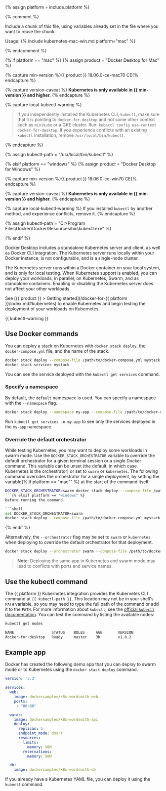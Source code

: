 {% assign platform = include.platform %}

{% comment %}

Include a chunk of this file, using variables already set in the file
where you want to reuse the chunk.

Usage: {% include kubernetes-mac-win.md platform="mac" %}

{% endcomment %}

{% if platform == "mac" %}
  {% assign product = "Docker Desktop for Mac" %}

  {% capture min-version %}{{ product }} 18.06.0-ce-mac70 CE{% endcapture %}

  {% capture version-caveat %}
  **Kubernetes is only available in {{ min-version }} and higher.**
  {% endcapture %}

  {% capture local-kubectl-warning %}
> If you independently installed the Kubernetes CLI, `kubectl`, make sure that
> it is pointing to `docker-for-desktop` and not some other context such as
> `minikube` or a GKE cluster. Run: `kubectl config use-context docker-for-desktop`.
> If you experience conflicts with an existing `kubectl` installation, remove `/usr/local/bin/kubectl`.

  {% endcapture %}

  {% assign kubectl-path = "/usr/local/bin/kubectl" %}

{% elsif platform == "windows" %}
  {% assign product = "Docker Desktop for Windows" %}

  {% capture min-version %}{{ product }} 18.06.0-ce-win70 CE{% endcapture %}

  {% capture version-caveat %}
  **Kubernetes is only available in {{ min-version }} and higher.**
  {% endcapture %}

  {% capture local-kubectl-warning %}
  If you installed `kubectl` by another method, and experience conflicts, remove it.
  {% endcapture %}

  {% assign kubectl-path = "C:\>Program Files\Docker\Docker\Resources\bin\kubectl.exe" %}

{% endif %}

Docker Desktop includes a standalone Kubernetes server and client,
as well as Docker CLI integration. The Kubernetes server runs locally within
your Docker instance, is not configurable, and is a single-node cluster.

The Kubernetes server runs within a Docker container on your local system, and
is only for local testing. When Kubernetes support is enabled, you can deploy
your workloads, in parallel, on Kubernetes, Swarm, and as standalone containers.
Enabling or disabling the Kubernetes server does not affect your other
workloads.

See [{{ product }} > Getting started](/docker-for-{{ platform }}/index.md#kubernetes) to
enable Kubernetes and begin testing the deployment of your workloads on
Kubernetes.

{{ kubectl-warning }}

## Use Docker commands

You can deploy a stack on Kubernetes with `docker stack deploy`, the
`docker-compose.yml` file, and the name of the stack.

```bash
docker stack deploy --compose-file /path/to/docker-compose.yml mystack
docker stack services mystack
```

You can see the service deployed with the `kubectl get services` command.

### Specify a namespace

By default, the `default` namespace is used. You can specify a namespace with
the `--namespace` flag.

```bash
docker stack deploy --namespace my-app --compose-file /path/to/docker-compose.yml mystack
```

Run `kubectl get services -n my-app` to see only the services deployed in the
`my-app` namespace.

### Override the default orchestrator

While testing Kubernetes, you may want to deploy some workloads in swarm mode.
Use the `DOCKER_STACK_ORCHESTRATOR` variable to override the default orchestrator for
a given terminal session or a single Docker command. This variable can be unset
(the default, in which case Kubernetes is the orchestrator) or set to `swarm` or
`kubernetes`. The following command overrides the orchestrator for a single
deployment, by setting the variable{% if platform == "mac"" %}
at the start of the command itself.

```bash
DOCKER_STACK_ORCHESTRATOR=swarm docker stack deploy --compose-file /path/to/docker-compose.yml mystack
```{% elsif platform == "windows" %}
before running the command.

```shell
set DOCKER_STACK_ORCHESTRATOR=swarm
docker stack deploy --compose-file /path/to/docker-compose.yml mystack
```

{% endif %}

Alternatively, the `--orchestrator` flag may be set to `swarm` or `kubernetes`
when deploying to override the default orchestrator for that deployment.

```bash
docker stack deploy --orchestrator swarm --compose-file /path/to/docker-compose.yml mystack
```

> **Note**: Deploying the same app in Kubernetes and swarm mode may lead to
> conflicts with ports and service names.

## Use the kubectl command

The {{ platform }} Kubernetes integration provides the Kubernetes CLI command
at `{{ kubectl-path }}`. This location may not be in your shell's `PATH`
variable, so you may need to type the full path of the command or add it to
the `PATH`. For more information about `kubectl`, see the
[official `kubectl` documentation](https://kubernetes.io/docs/reference/kubectl/overview/).
You can test the command by listing the available nodes:

```bash
kubectl get nodes

NAME                 STATUS    ROLES     AGE       VERSION
docker-for-desktop   Ready     master    3h        v1.8.2
```

## Example app

Docker has created the following demo app that you can deploy to swarm mode or
to Kubernetes using the `docker stack deploy` command.

```yaml
version: '3.3'

services:
  web:
    image: dockersamples/k8s-wordsmith-web
    ports:
     - "80:80"

  words:
    image: dockersamples/k8s-wordsmith-api
    deploy:
      replicas: 5
      endpoint_mode: dnsrr
      resources:
        limits:
          memory: 50M
        reservations:
          memory: 50M

  db:
    image: dockersamples/k8s-wordsmith-db
```

If you already have a Kubernetes YAML file, you can deploy it using the
`kubectl` command.

